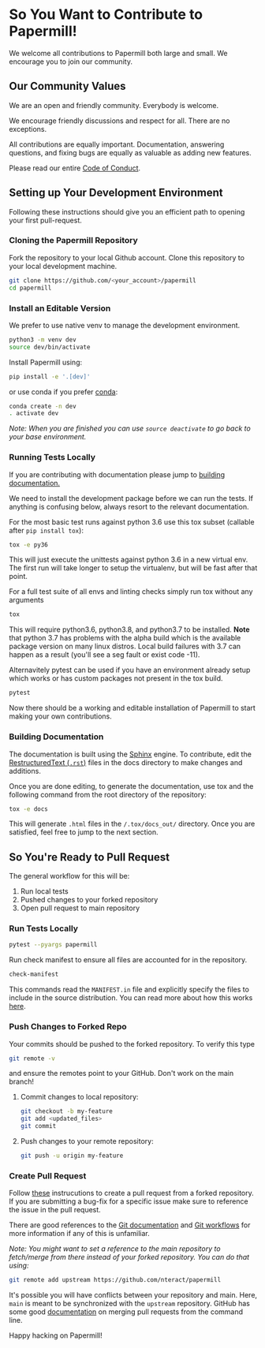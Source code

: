 # So You Want to Contribute to Papermill!

We welcome all contributions to Papermill both large and small. We encourage you to join our community.

## Our Community Values

We are an open and friendly community. Everybody is welcome.

We encourage friendly discussions and respect for all. There are no exceptions.

All contributions are equally important. Documentation, answering questions, and fixing bugs are equally as valuable as adding new features.

Please read our entire [Code of Conduct](https://github.com/nteract/nteract/blob/master/CODE_OF_CONDUCT.md).

## Setting up Your Development Environment

Following these instructions should give you an efficient path to opening your first pull-request.

### Cloning the Papermill Repository

Fork the repository to your local Github account. Clone this repository to your local development machine.

```bash
git clone https://github.com/<your_account>/papermill
cd papermill
```

### Install an Editable Version

We prefer to use native venv to manage the development environment.

```bash
python3 -m venv dev
source dev/bin/activate
```

Install Papermill using:

```bash
pip install -e '.[dev]'
```

or use conda if you prefer [conda](https://conda.io/docs/user-guide/tasks/manage-environments.html):

```bash
conda create -n dev
. activate dev
```

_Note: When you are finished you can use `source deactivate` to go back to your base environment._

### Running Tests Locally

If you are contributing with documentation please jump to [building documentation.](#Building-Documentation)

We need to install the development package before we can run the tests. If anything is confusing below, always resort to the relevant documentation.

For the most basic test runs against python 3.6 use this tox subset (callable after `pip install tox`):

```bash
tox -e py36
```

This will just execute the unittests against python 3.6 in a new virtual env. The first run will take longer to setup the virtualenv, but will be fast after that point.

For a full test suite of all envs and linting checks simply run tox without any arguments

```bash
tox
```

This will require python3.6, python3.8, and python3.7 to be installed. **Note** that python 3.7 has problems with the alpha build which is the available package version on many linux distros. Local build failures with 3.7 can happen as a result (you'll see a seg fault or exist code -11).

Alternavitely pytest can be used if you have an environment already setup which works or has custom packages not present in the tox build.

```bash
pytest
```

Now there should be a working and editable installation of Papermill to start making your own contributions.

### Building Documentation

The documentation is built using the [Sphinx](http://www.sphinx-doc.org/en/master/) engine. To contribute, edit the [RestructuredText (`.rst`)](https://en.wikipedia.org/wiki/ReStructuredText) files in the docs directory to make changes and additions.

Once you are done editing, to generate the documentation, use tox and the following command from the root directory of the repository:

```bash
tox -e docs
```

This will generate `.html` files in the `/.tox/docs_out/` directory. Once you are satisfied, feel free to jump to the next section.

## So You're Ready to Pull Request

The general workflow for this will be:

1. Run local tests
2. Pushed changes to your forked repository
3. Open pull request to main repository

### Run Tests Locally

```bash
pytest --pyargs papermill
```

Run check manifest to ensure all files are accounted for in the repository.

```bash
check-manifest
```

This commands read the `MANIFEST.in` file and explicitly specify the files to include in the source distribution. You can read more about how this works [here](https://docs.python.org/3/distutils/sourcedist.html).

### Push Changes to Forked Repo

Your commits should be pushed to the forked repository. To verify this type

```bash
git remote -v
```

and ensure the remotes point to your GitHub. Don't work on the main branch!

1. Commit changes to local repository:

    ```bash
    git checkout -b my-feature
    git add <updated_files>
    git commit
    ```

2. Push changes to your remote repository:

    ```bash
    git push -u origin my-feature
    ```

### Create Pull Request

Follow [these](https://help.github.com/articles/creating-a-pull-request-from-a-fork/) instrucutions to create a pull request from a forked repository. If you are submitting a bug-fix for a specific issue make sure to reference the issue in the pull request.

There are good references to the [Git documentation](https://git-scm.com/doc) and [Git workflows](https://docs.scipy.org/doc/numpy/dev/gitwash/development_workflow.html) for more information if any of this is unfamiliar.

_Note: You might want to set a reference to the main repository to fetch/merge from there instead of your forked repository. You can do that using:_

```bash
git remote add upstream https://github.com/nteract/papermill
```

It's possible you will have conflicts between your repository and main. Here, `main` is meant to be synchronized with the ```upstream``` repository.  GitHub has some good [documentation](https://help.github.com/articles/resolving-a-merge-conflict-using-the-command-line/) on merging pull requests from the command line.

Happy hacking on Papermill!
